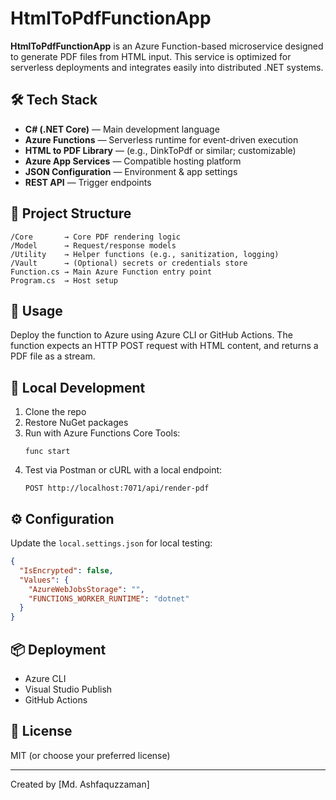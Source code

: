 # HtmlToPdfFunctionApp

**HtmlToPdfFunctionApp** is an Azure Function-based microservice designed to generate PDF files from HTML input. This service is optimized for serverless deployments and integrates easily into distributed .NET systems.

## 🛠️ Tech Stack

- **C# (.NET Core)** — Main development language
- **Azure Functions** — Serverless runtime for event-driven execution
- **HTML to PDF Library** — (e.g., DinkToPdf or similar; customizable)
- **Azure App Services** — Compatible hosting platform
- **JSON Configuration** — Environment & app settings
- **REST API** — Trigger endpoints

## 📁 Project Structure

```
/Core       → Core PDF rendering logic  
/Model      → Request/response models  
/Utility    → Helper functions (e.g., sanitization, logging)  
/Vault      → (Optional) secrets or credentials store
Function.cs → Main Azure Function entry point  
Program.cs  → Host setup
```

## 🚀 Usage

Deploy the function to Azure using Azure CLI or GitHub Actions. The function expects an HTTP POST request with HTML content, and returns a PDF file as a stream.

## 🧪 Local Development

1. Clone the repo
2. Restore NuGet packages
3. Run with Azure Functions Core Tools:
   ```
   func start
   ```
4. Test via Postman or cURL with a local endpoint:
   ```
   POST http://localhost:7071/api/render-pdf
   ```

## ⚙️ Configuration

Update the `local.settings.json` for local testing:
```json
{
  "IsEncrypted": false,
  "Values": {
    "AzureWebJobsStorage": "",
    "FUNCTIONS_WORKER_RUNTIME": "dotnet"
  }
}
```

## 📦 Deployment

- Azure CLI
- Visual Studio Publish
- GitHub Actions

## 📝 License

MIT (or choose your preferred license)

---

Created by [Md. Ashfaquzzaman]
